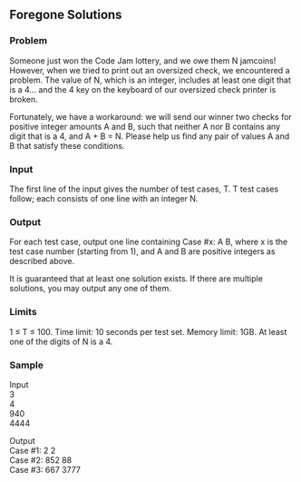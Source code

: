 ## Foregone Solutions
### Problem
Someone just won the Code Jam lottery, and we owe them N jamcoins! However, when we tried to print out an oversized check, we encountered a problem. The value of N, which is an integer, includes at least one digit that is a 4... and the 4 key on the keyboard of our oversized check printer is broken.

Fortunately, we have a workaround: we will send our winner two checks for positive integer amounts A and B, such that neither A nor B contains any digit that is a 4, and A + B = N. Please help us find any pair of values A and B that satisfy these conditions.

### Input
The first line of the input gives the number of test cases, T. T test cases follow; each consists of one line with an integer N.

### Output
For each test case, output one line containing Case #x: A B, where x is the test case number (starting from 1), and A and B are positive integers as described above.

It is guaranteed that at least one solution exists. If there are multiple solutions, you may output any one of them.

### Limits
1 ≤ T ≤ 100.
Time limit: 10 seconds per test set.
Memory limit: 1GB.
At least one of the digits of N is a 4.

### Sample

Input  
3  
4  
940  
4444

Output  
Case #1: 2 2  
Case #2: 852 88  
Case #3: 667 3777  